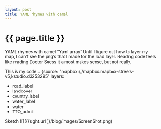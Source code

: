 ```yaml
---
layout: post
title: YAML rhymes with camel
---
```


{{ page.title }}
================
YAML rhymes with camel
“Yaml array”
Until I figure out how to layer my map, I can’t see the png’s that I made for the road layer. Reading code feels like reading Doctor Suess it almost makes sense, but not really.

This is my code...
{source: "mapbox:///mapbox.mapbox-streets-v5,kstudio.d3253295"
layers:
  - road_label
  - landcover
  - country_label
  - water_label
  - water
  - TTO_adm1

<p class="meta">


Sketch
 ![]({{sight.url }}/blog/images/ScreenShot.png) 
